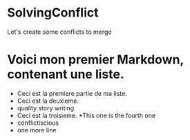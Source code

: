 # SolvingConflict
Let's create some conflicts to merge
# Voici mon premier Markdown, contenant une liste.
* Ceci est la premiere partie de ma liste.
* Ceci est la deuxieme.
* quality story writing
* Ceci est la troisieme.
*This one is the fourth one
* conflictiscious
* one more line